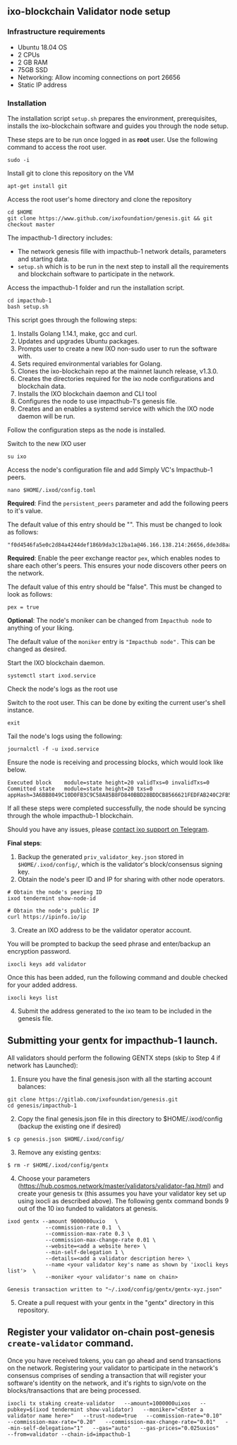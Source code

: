
## ixo-blockchain Validator node setup

### Infrastructure requirements

* Ubuntu 18.04 OS
* 2 CPUs
* 2 GB RAM
* 75GB SSD
* Networking: Allow incoming connections on port 26656
* Static IP address

### Installation

The installation script `setup.sh` prepares the environment, prerequisites, installs the ixo-blockchain software and guides you through the node setup.

These steps are to be run once logged in as **root** user. Use the following command to access the root user.

```text
sudo -i
```

Install git to clone this repository on the VM

```text
apt-get install git
```

Access the root user's home directory and clone the repository

```text
cd $HOME
git clone https://www.github.com/ixofoundation/genesis.git && git checkout master
```

The impacthub-1 directory includes: 

* The network genesis fille with impacthub-1 network details, parameters and starting data. 
* `setup.sh` which is to be run in the next step to install all the requirements and blockchain software to participate in the network.

Access the impacthub-1 folder and run the installation script.

```text
cd impacthub-1
bash setup.sh
```

This script goes through the following steps:

1. Installs Golang 1.14.1, make, gcc and curl.
2. Updates and upgrades Ubuntu packages.
3. Prompts user to create a new IXO non-sudo user to run the software with.
4. Sets required environmental variables for Golang.
5. Clones the ixo-blockchain repo at the mainnet launch release, v1.3.0.
6. Creates the directories required for the ixo node configurations and blockchain data.
7. Installs the IXO blockchain daemon and CLI tool
8. Configures the node to use impacthub-1's genesis file.
9. Creates and an enables a systemd service with which the IXO node daemon will be run.

Follow the configuration steps as the node is installed.

Switch to the new IXO user

```text
su ixo
```

Access the node's configuration file and add Simply VC's Impacthub-1 peers.

```text
nano $HOME/.ixod/config.toml
```

**Required**: Find the `persistent_peers` parameter and add the following peers to it's value.

The default value of this entry should be "". This must be changed to look as follows:

```text
"f0d4546fa5e0c2d84a4244def186b9da3c12ba1a@46.166.138.214:26656,dde3d8aacfef1490ef4ae43698e3e2648bb8363c@80.64.208.42:26656"
```

**Required**: Enable the peer exchange reactor `pex`, which enables nodes to share each other's peers. This ensures your node discovers other peers on the network.

The default value of this entry should be "false". This must be changed to look as follows:

```text
pex = true 
```

**Optional**: The node's moniker can be changed from `Impacthub node` to anything of your liking.

The default value of the `moniker` entry is `"Impacthub node".` This can be changed as desired.

Start the IXO blockchain daemon.

```text
systemctl start ixod.service
```

Check the node's logs as the root use

Switch to the root user. This can be done by exiting the current user's shell instance.

```text
exit
```

Tail the node's logs using the following:

```text
journalctl -f -u ixod.service
```

Ensure the node is receiving and processing blocks, which would look like below.

```text
Executed block    module=state height=20 validTxs=0 invalidTxs=0
Committed state   module=state height=20 txs=0 appHash=3A6BB8049C10D0FB3C9C58A85B8FD840BBD28BDDCB8566621FEDFAB240C2FB5C
```

If all these steps were completed successfully, the node should be syncing through the whole impacthub-1 blockchain. 

Should you have any issues, please [contact ixo support on Telegram](https://t.me/ixotestnet).

**Final steps**:

1. Backup the generated `priv_validator_key.json` stored in `$HOME/.ixod/config/`, which is the validator's block/consensus signing key.
2. Obtain the node's peer ID and IP for sharing with other node operators.

```text
# Obtain the node's peering ID
ixod tendermint show-node-id

# Obtain the node's public IP
curl https://ipinfo.io/ip
```

3. Create an IXO address to be the validator operator account.

You will be prompted to backup the seed phrase and enter/backup an encryption password.

```
ixocli keys add validator
```

Once this has been added, run the following command and double checked for your added address.

```
ixocli keys list
```


4. Submit the address generated to the ixo team to be included in the genesis file.


## Submitting your gentx for impacthub-1 launch.



All validators should perform the following GENTX steps (skip to Step 4 if network has Launched):

1. Ensure you have the final genesis.json with all the starting account balances:

```
git clone https://gitlab.com/ixofoundation/genesis.git
cd genesis/impacthub-1
```

2. Copy the final genesis.json file in this directory to $HOME/.ixod/config (backup the existing one if desired)

```
$ cp genesis.json $HOME/.ixod/config/
```

3. Remove any existing gentxs:

```
$ rm -r $HOME/.ixod/config/gentx
```

4. Choose your parameters (https://hub.cosmos.network/master/validators/validator-faq.html) and create your genesis tx (this assumes you have your validator key set up using ixocli as described above). The following gentx command bonds 9 out of the 10 ixo funded to validators at genesis.

```
ixod gentx --amount 9000000uxio   \
            --commission-rate 0.1  \
            --commission-max-rate 0.3 \
            --commission-max-change-rate 0.01 \
            --website=<add a website here> \
            --min-self-delegation 1 \   
            --details=<add a validator description here> \
            --name <your validator key's name as shown by 'ixocli keys list'>  \
            --moniker <your validator's name on chain>
            
Genesis transaction written to "~/.ixod/config/gentx/gentx-xyz.json"
```

5. Create a pull request with your gentx in the "gentx" directory in this repository.


## Register your validator on-chain post-genesis `create-validator` command.

Once you have received tokens, you can go ahead and send transactions on the network. Registering your validator to participate in the network's consensus comprises of sending a transaction that will register your software's identity on the network, and it's rights to sign/vote on the blocks/transactions that are being processed.
```
ixocli tx staking create-validator   --amount=1000000uixos   --pubkey=$(ixod tendermint show-validator)   --moniker="<Enter a validator name here>"   --trust-node=true   --commission-rate="0.10"   --commission-max-rate="0.20"   --commission-max-change-rate="0.01"   --min-self-delegation="1"   --gas="auto"   --gas-prices="0.025uxios"   --from=validator --chain-id=impacthub-1
```

